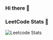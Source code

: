 ### Hi there 👋

<!--
**juskek/juskek** is a ✨ _special_ ✨ repository because its `README.md` (this file) appears on your GitHub profile.

Here are some ideas to get you started:

- 🔭 I’m currently working on ...
- 🌱 I’m currently learning ...
- 👯 I’m looking to collaborate on ...
- 🤔 I’m looking for help with ...
- 💬 Ask me about ...
- 📫 How to reach me: ...
- 😄 Pronouns: ...
- ⚡ Fun fact: ...
-->
<!-- 
### GitHub Stats 👾
[![Justin's GitHub stats](https://github-readme-stats.vercel.app/api?username=juskek)](https://github.com/anuraghazra/github-readme-stats)

[![Top Langs](https://github-readme-stats.vercel.app/api/top-langs/?username=juskek&exclude_repo=stonks&hide=SWIG)](https://github.com/anuraghazra/github-readme-stats)
 -->


### LeetCode Stats 🧪
![Leetcode Stats](https://leetcard.jacoblin.cool/justkek)

